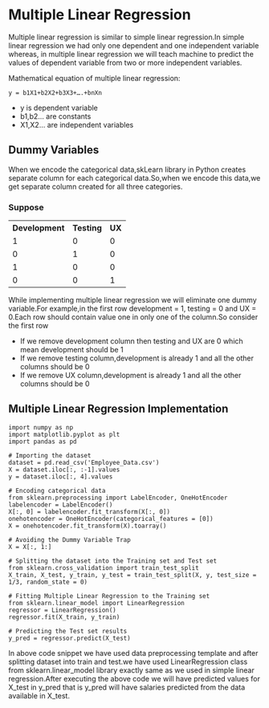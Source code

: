# Multiple Linear Regression
<p>
	Multiple linear regression is similar to simple linear regression.In simple linear regression we had only one dependent and one independent variable whereas, in multiple linear regression we will teach machine to predict the values of dependent variable from two or more independent variables.
</p>

Mathematical equation of multiple linear regression:
```
y = b1X1+b2X2+b3X3+….+bnXn
```
<ul>
	<li>y is dependent variable</li>
	<li>b1,b2… are constants</li>
	<li>X1,X2… are independent variables</li>
</ul>

## Dummy Variables

When we encode the categorical data,skLearn library in Python creates separate column for each categorical data.So,when we encode this data,we get separate column created for all three categories.

### Suppose
<table>
  <tr>
    <th>Development</th>
    <th>Testing</th>
    <th>UX</th>
  </tr>
  <tr>
    <td>1</td>
    <td>0</td>
    <td>0</td>
  </tr>
  <tr>
    <td>0</td>
    <td>1</td>
    <td>0</td>
  </tr>
  <tr>
    <td>1</td>
    <td>0</td>
    <td>0</td>
  </tr>
  <tr>
    <td>0</td>
    <td>0</td>
    <td>1</td>
  </tr>
</table>


While implementing multiple linear regression we will eliminate one dummy variable.For example,in the first row development = 1, testing = 0 and UX = 0.Each row should contain value one in only one of the column.So consider the first row


<ul>
	<li>If we remove development column then testing and UX are 0 which mean development should be 1</li>
	<li>If we remove testing column,development is already 1 and all the other columns should be 0</li>
	<li>If we remove UX column,development is already 1 and all the other columns should be 0</li>
</ul>


## Multiple Linear Regression Implementation


```
import numpy as np
import matplotlib.pyplot as plt
import pandas as pd
 
# Importing the dataset
dataset = pd.read_csv('Employee_Data.csv')
X = dataset.iloc[:, :-1].values
y = dataset.iloc[:, 4].values
 
# Encoding categorical data
from sklearn.preprocessing import LabelEncoder, OneHotEncoder
labelencoder = LabelEncoder()
X[:, 0] = labelencoder.fit_transform(X[:, 0])
onehotencoder = OneHotEncoder(categorical_features = [0])
X = onehotencoder.fit_transform(X).toarray()
 
# Avoiding the Dummy Variable Trap
X = X[:, 1:]
 
# Splitting the dataset into the Training set and Test set
from sklearn.cross_validation import train_test_split
X_train, X_test, y_train, y_test = train_test_split(X, y, test_size = 1/3, random_state = 0)
 
# Fitting Multiple Linear Regression to the Training set
from sklearn.linear_model import LinearRegression
regressor = LinearRegression()
regressor.fit(X_train, y_train)
 
# Predicting the Test set results
y_pred = regressor.predict(X_test)
```

In above code snippet we have used data preprocessing template and after splitting dataset into train and test.we have used LinearRegression class from sklearn.linear_model library exactly same as we used in simple linear regression.After executing the above code we will have predicted values for X_test in y_pred that is y_pred will have salaries predicted from the data available in X_test.

